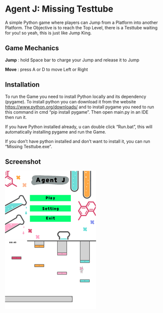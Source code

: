# Agent J: Missing Testtube

A simple Python game where players can Jump from a Platform into another Platform. The Objective is to reach the Top Level, there is a Testtube waiting for you! so yeah, this is just like Jump King.

## Game Mechanics
**Jump** : hold Space bar to charge your Jump and release it to Jump

**Move** : press A or D to move Left or Right

## Installation
To run the Game you need to install Python locally and its dependency (pygame). To install python you can download it from the website https://www.python.org/downloads/ and to install pygame you need to run this command in cmd “pip install pygame”. Then open main.py in an IDE then run it.

If you have Python installed already, u can double click “Run.bat”, this will automatically installing pygame and run the Game.

If you don’t have python installed and don’t want to install it, you can run “Missing Testtube.exe”.


## Screenshot
![Main Menu](image/misc/screenshot1.png)
![Gameplay](image/misc/screenshot2.png)
